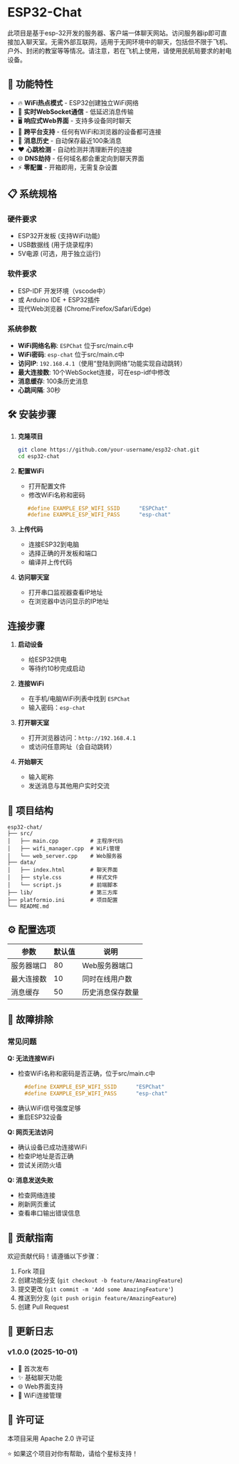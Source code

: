 # ESP32-Chat  

此项目是基于esp-32开发的服务器、客户端一体聊天网站。访问服务器ip即可直接加入聊天室。无需外部互联网，适用于无网环境中的聊天，包括但不限于飞机、户外、封闭的教室等等情况。请注意，若在飞机上使用，请使用民航局要求的射电设备。  

## 🚀 功能特性

- 🔥 **WiFi热点模式** - ESP32创建独立WiFi网络
- 💬 **实时WebSocket通信** - 低延迟消息传输
- 🖥️ **响应式Web界面** - 支持多设备同时聊天
- 📱 **跨平台支持** - 任何有WiFi和浏览器的设备都可连接
- 🔄 **消息历史** - 自动保存最近100条消息
- ❤️ **心跳检测** - 自动检测并清理断开的连接
- 🌐 **DNS劫持** - 任何域名都会重定向到聊天界面
- ⚡ **零配置** - 开箱即用，无需复杂设置

## 📋 系统规格

### 硬件要求
- ESP32开发板 (支持WiFi功能)
- USB数据线 (用于烧录程序)
- 5V电源 (可选，用于独立运行)

### 软件要求
- ESP-IDF 开发环境（vscode中）
- 或 Arduino IDE + ESP32插件
- 现代Web浏览器 (Chrome/Firefox/Safari/Edge)

### 系统参数
- **WiFi网络名称**: `ESPChat` 位于src/main.c中
- **WiFi密码**: `esp-chat` 位于src/main.c中
- **访问IP**: `192.168.4.1`（使用“登陆到网络”功能实现自动跳转）
- **最大连接数**: 10个WebSocket连接，可在esp-idf中修改
- **消息缓存**: 100条历史消息
- **心跳间隔**: 30秒


## 🛠️ 安装步骤

1. **克隆项目**
   ```bash
   git clone https://github.com/your-username/esp32-chat.git
   cd esp32-chat
   ```

2. **配置WiFi**
   - 打开配置文件
   - 修改WiFi名称和密码
   ```cpp
      #define EXAMPLE_ESP_WIFI_SSID      "ESPChat"
      #define EXAMPLE_ESP_WIFI_PASS      "esp-chat"
   ```

3. **上传代码**
   - 连接ESP32到电脑
   - 选择正确的开发板和端口
   - 编译并上传代码

4. **访问聊天室**
   - 打开串口监视器查看IP地址
   - 在浏览器中访问显示的IP地址

## 连接步骤

1. **启动设备**
   - 给ESP32供电
   - 等待约10秒完成启动

2. **连接WiFi**
   - 在手机/电脑WiFi列表中找到 `ESPChat`
   - 输入密码：`esp-chat`

3. **打开聊天室**
   - 打开浏览器访问：`http://192.168.4.1`
   - 或访问任意网址（会自动跳转）

4. **开始聊天**
   - 输入昵称
   - 发送消息与其他用户实时交流

## 📁 项目结构

```
esp32-chat/
├── src/
│   ├── main.cpp          # 主程序代码
│   ├── wifi_manager.cpp  # WiFi管理
│   └── web_server.cpp    # Web服务器
├── data/
│   ├── index.html        # 聊天界面
│   ├── style.css         # 样式文件
│   └── script.js         # 前端脚本
├── lib/                  # 第三方库
├── platformio.ini        # 项目配置
└── README.md
```

## ⚙️ 配置选项

| 参数 | 默认值 | 说明 |
|------|--------|------|
| 服务器端口 | 80 | Web服务器端口 |
| 最大连接数 | 10 | 同时在线用户数 |
| 消息缓存 | 50 | 历史消息保存数量 |

## 🔧 故障排除

### 常见问题

**Q: 无法连接WiFi**
- 检查WiFi名称和密码是否正确，位于src/main.c中
  ```c
    #define EXAMPLE_ESP_WIFI_SSID      "ESPChat"
    #define EXAMPLE_ESP_WIFI_PASS      "esp-chat"
  ```
- 确认WiFi信号强度足够
- 重启ESP32设备

**Q: 网页无法访问**
- 确认设备已成功连接WiFi
- 检查IP地址是否正确
- 尝试关闭防火墙

**Q: 消息发送失败**
- 检查网络连接
- 刷新网页重试
- 查看串口输出错误信息

## 🤝 贡献指南

欢迎贡献代码！请遵循以下步骤：

1. Fork 项目
2. 创建功能分支 (`git checkout -b feature/AmazingFeature`)
3. 提交更改 (`git commit -m 'Add some AmazingFeature'`)
4. 推送到分支 (`git push origin feature/AmazingFeature`)
5. 创建 Pull Request

## 📝 更新日志

### v1.0.0 (2025-10-01)
- 🎉 首次发布
- ✨ 基础聊天功能
- 🌐 Web界面支持
- 📡 WiFi连接管理

## 📄 许可证

本项目采用 Apache 2.0 许可证


⭐ 如果这个项目对你有帮助，请给个星标支持！
